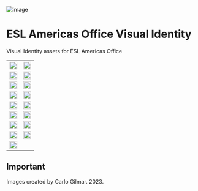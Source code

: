 ![image](https://user-images.githubusercontent.com/17634377/210445036-590a684b-3716-4670-b120-17d08d0f0499.png)

# ESL Americas Office Visual Identity

Visual Identity assets for ESL Americas Office

<table width="100%">
  <tr>
    <td>
     <img src="https://user-images.githubusercontent.com/17634377/210445988-d81f14a7-58d6-43c4-b660-a4b2a60fd0d3.png" width="100%"/>
    </td>
    <td>
     <img src="https://user-images.githubusercontent.com/17634377/210446293-17cf2e9d-8818-4baa-bee8-94da7cd1c37f.png" width="100%"/>
    </td>
  </tr>
  <tr>
    <td>
     <img src="https://user-images.githubusercontent.com/17634377/210446357-f34693bf-4c7f-44b3-8c01-eaf6a04c8ef4.png" width="100%"/>
    </td>
    <td>
     <img src="https://user-images.githubusercontent.com/17634377/210446434-a39b98c7-bd54-4081-a3f5-1b0868ad3531.png" width="100%"/>
    </td>
  </tr>
    <tr>
    <td>
     <img src="https://user-images.githubusercontent.com/17634377/210446477-63c77647-b931-430a-be1a-6b55ef78c551.png" width="100%"/>
    </td>
    <td>
     <img src="https://user-images.githubusercontent.com/17634377/210448234-db039015-d353-44cc-ae70-e666d18d2efc.png" width="100%"/>
    </td>
  </tr>
    </tr>
    <tr>
    <td>
     <img src="https://user-images.githubusercontent.com/17634377/210455505-ba08fff2-5691-4b1d-9cc3-11ade1355538.png" width="100%"/>
    </td>
    <td>
    <img src="https://user-images.githubusercontent.com/17634377/210591812-02ee3a96-a5b2-4e74-b687-ab5e02ce5c81.png" width="100%"/>
    </td>
  </tr>
  
  <tr>
    <td>
     <img src="https://user-images.githubusercontent.com/17634377/210592037-9a6b1c76-0197-49ca-8971-2054c051b770.png" width="100%"/>
    </td>
    <td>
    <img src="https://user-images.githubusercontent.com/17634377/210592040-f77042ba-0918-4517-9dd7-9e4796cda446.png" width="100%"/>
    </td>
  </tr>
  
  <tr>
    <td>
     <img src="https://user-images.githubusercontent.com/17634377/210592035-580510a3-9689-43ea-a069-cf917f04eef0.png" width="100%"/>
    </td>
    <td>
    <img src="https://user-images.githubusercontent.com/17634377/210592032-0b2c91cb-c59c-4842-9889-358740870e63.png" width="100%"/>
    </td>
  </tr>
  
  <tr>
    <td>
     <img src="https://user-images.githubusercontent.com/17634377/210592025-90dbd93a-a0a5-4f1d-8af1-27523214c3af.png" width="100%"/>
    </td>
    <td>
      <img src="https://user-images.githubusercontent.com/17634377/210592684-cd9dfbc2-60ba-4611-ac19-f4fa5320f348.png" width="100%"/>
    </td>
  </tr>


 <tr>
    <td>
     <img src="https://user-images.githubusercontent.com/17634377/211651946-36361ce0-5763-45db-be72-637e1bbc30d0.png" width="100%"/>
    </td>
    <td>
      <img src="https://user-images.githubusercontent.com/17634377/211651947-d2f0c714-b7c4-4312-b609-ca64d79ea3d9.png" width="100%"/>
    </td>
  </tr>

  <tr>
    <td>
     <img src="https://user-images.githubusercontent.com/17634377/211626710-9bfab4ea-faed-4a63-897d-5e81a1c1e59d.png" width="100%"/>
    </td>
    <td>
    </td>
  </tr>

</table>


## Important

Images created by Carlo Gilmar. 2023.
